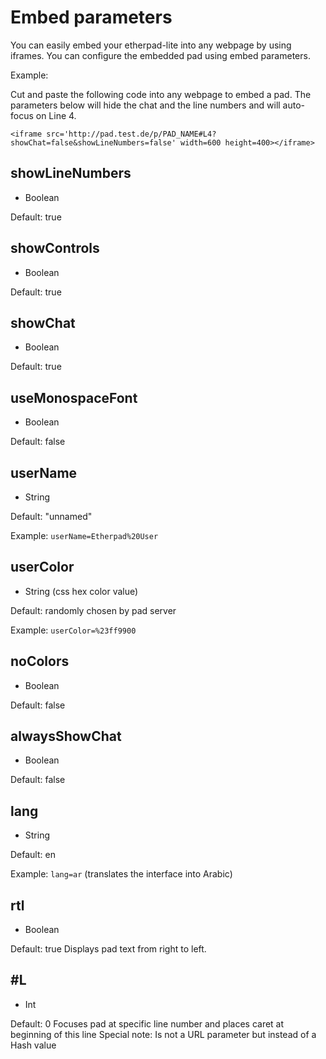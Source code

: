 # Embed parameters
You can easily embed your etherpad-lite into any webpage by using iframes. You can configure the embedded pad using embed parameters.

Example:

Cut and paste the following code into any webpage to embed a pad. The parameters below will hide the chat and the line numbers and will auto-focus on Line 4.

```
<iframe src='http://pad.test.de/p/PAD_NAME#L4?showChat=false&showLineNumbers=false' width=600 height=400></iframe>
```

## showLineNumbers
 * Boolean

Default: true

## showControls
 * Boolean

Default: true

## showChat
 * Boolean

Default: true

## useMonospaceFont
 * Boolean

Default: false

## userName
 * String

Default: "unnamed"

Example: `userName=Etherpad%20User`

## userColor
 * String (css hex color value)

Default: randomly chosen by pad server

Example: `userColor=%23ff9900`

## noColors
 * Boolean

Default: false

## alwaysShowChat
 * Boolean

Default: false

## lang
 * String

Default: en

Example: `lang=ar` (translates the interface into Arabic)

## rtl
 * Boolean

Default: true
Displays pad text from right to left.

## #L
 * Int

Default: 0
Focuses pad at specific line number and places caret at beginning of this line
Special note: Is not a URL parameter but instead of a Hash value

